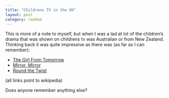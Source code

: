 ```yaml
---
title: "Childrens TV in the UK"
layout: post
category: random
---
```

This is more of a note to myself, but when I was a lad at lot of the children’s drama that was shown on childrens tv was Australian or from New Zealand. Thinking back it was quite impressive as there was (as far as I can remember):

- [The Girl From Tomorrow](http://en.wikipedia.org/wiki/The_Girl_from_Tomorrow)
- [Mirror, Mirror](http://en.wikipedia.org/wiki/Mirror%2C_Mirror_%28TV_series%29)
- [Round the Twist](http://en.wikipedia.org/wiki/Round_The_Twist)

(all links point to wikipedia)

Does anyone remember anything else?
